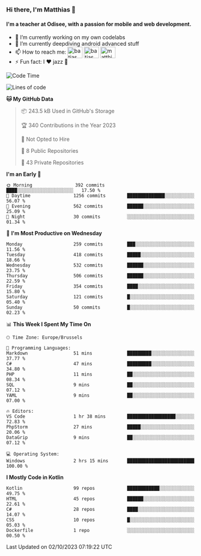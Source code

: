 ### Hi there, I'm Matthias 👋

#### I'm a teacher at Odisee, with a passion for mobile and web development.

- 🔭 I’m currently working on my own codelabs
- 🌱 I’m currently deepdiving android advanced stuff
- 📫 How to reach me: <a href="https://dev.to/batjas" target="_blank"><img align="center" src="https://raw.githubusercontent.com/rahuldkjain/github-profile-readme-generator/master/src/images/icons/Social/devto.svg" alt="batjas" height="30" width="40" /></a>
<a href="https://twitter.com/batjas" target="_blank"><img align="center" src="https://raw.githubusercontent.com/rahuldkjain/github-profile-readme-generator/master/src/images/icons/Social/twitter.svg" alt="batjas" height="30" width="40" /></a>
<a href="https://linkedin.com/in/matthiasdruwé" target="_blank"><img align="center" src="https://raw.githubusercontent.com/rahuldkjain/github-profile-readme-generator/master/src/images/icons/Social/linked-in-alt.svg" alt="matthiasdruwé" height="30" width="40" /></a>
- ⚡ Fun fact: I ❤ jazz 🎷


<!--START_SECTION:waka-->
![Code Time](http://img.shields.io/badge/Code%20Time-852%20hrs%202%20mins-blue)

![Lines of code](https://img.shields.io/badge/From%20Hello%20World%20I%27ve%20Written-2.3%20million%20lines%20of%20code-blue)

**🐱 My GitHub Data** 

> 📦 243.5 kB Used in GitHub's Storage 
 > 
> 🏆 340 Contributions in the Year 2023
 > 
> 🚫 Not Opted to Hire
 > 
> 📜 8 Public Repositories 
 > 
> 🔑 43 Private Repositories 
 > 
**I'm an Early 🐤** 

```text
🌞 Morning                392 commits         ████░░░░░░░░░░░░░░░░░░░░░   17.50 % 
🌆 Daytime                1256 commits        ██████████████░░░░░░░░░░░   56.07 % 
🌃 Evening                562 commits         ██████░░░░░░░░░░░░░░░░░░░   25.09 % 
🌙 Night                  30 commits          ░░░░░░░░░░░░░░░░░░░░░░░░░   01.34 % 
```
📅 **I'm Most Productive on Wednesday** 

```text
Monday                   259 commits         ███░░░░░░░░░░░░░░░░░░░░░░   11.56 % 
Tuesday                  418 commits         █████░░░░░░░░░░░░░░░░░░░░   18.66 % 
Wednesday                532 commits         ██████░░░░░░░░░░░░░░░░░░░   23.75 % 
Thursday                 506 commits         ██████░░░░░░░░░░░░░░░░░░░   22.59 % 
Friday                   354 commits         ████░░░░░░░░░░░░░░░░░░░░░   15.80 % 
Saturday                 121 commits         █░░░░░░░░░░░░░░░░░░░░░░░░   05.40 % 
Sunday                   50 commits          █░░░░░░░░░░░░░░░░░░░░░░░░   02.23 % 
```


📊 **This Week I Spent My Time On** 

```text
🕑︎ Time Zone: Europe/Brussels

💬 Programming Languages: 
Markdown                 51 mins             █████████░░░░░░░░░░░░░░░░   37.77 % 
C#                       47 mins             █████████░░░░░░░░░░░░░░░░   34.80 % 
PHP                      11 mins             ██░░░░░░░░░░░░░░░░░░░░░░░   08.34 % 
SQL                      9 mins              ██░░░░░░░░░░░░░░░░░░░░░░░   07.12 % 
YAML                     9 mins              ██░░░░░░░░░░░░░░░░░░░░░░░   07.00 % 

🔥 Editors: 
VS Code                  1 hr 38 mins        ██████████████████░░░░░░░   72.83 % 
PhpStorm                 27 mins             █████░░░░░░░░░░░░░░░░░░░░   20.06 % 
DataGrip                 9 mins              ██░░░░░░░░░░░░░░░░░░░░░░░   07.12 % 

💻 Operating System: 
Windows                  2 hrs 15 mins       █████████████████████████   100.00 % 
```

**I Mostly Code in Kotlin** 

```text
Kotlin                   99 repos            ████████████░░░░░░░░░░░░░   49.75 % 
HTML                     45 repos            ██████░░░░░░░░░░░░░░░░░░░   22.61 % 
C#                       28 repos            ████░░░░░░░░░░░░░░░░░░░░░   14.07 % 
CSS                      10 repos            █░░░░░░░░░░░░░░░░░░░░░░░░   05.03 % 
Dockerfile               1 repo              ░░░░░░░░░░░░░░░░░░░░░░░░░   00.50 % 
```




 Last Updated on 02/10/2023 07:19:22 UTC
<!--END_SECTION:waka-->
